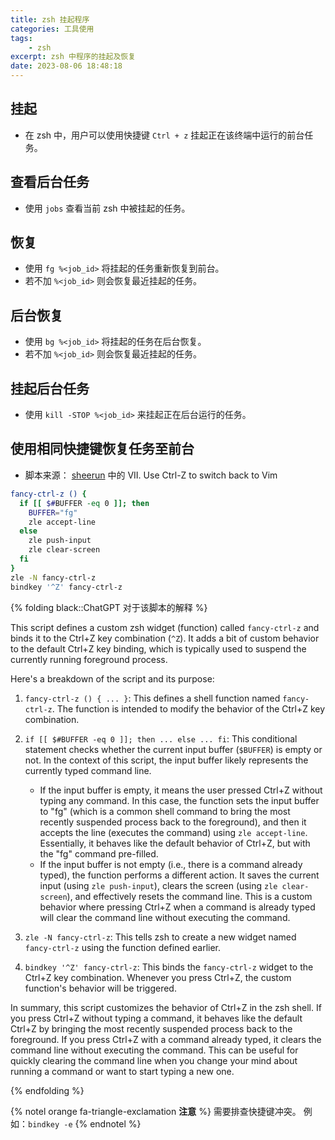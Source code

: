 ```yaml
---
title: zsh 挂起程序
categories: 工具使用
tags:
    - zsh
excerpt: zsh 中程序的挂起及恢复
date: 2023-08-06 18:48:18
---
```


## 挂起

-   在 zsh 中，用户可以使用快捷键 `Ctrl + z` 挂起正在该终端中运行的前台任务。

## 查看后台任务

-   使用 `jobs` 查看当前 zsh 中被挂起的任务。

## 恢复

-   使用 `fg %<job_id>` 将挂起的任务重新恢复到前台。
-   若不加 `%<job_id>` 则会恢复最近挂起的任务。

## 后台恢复

-   使用 `bg %<job_id>` 将挂起的任务在后台恢复。
-   若不加 `%<job_id>` 则会恢复最近挂起的任务。

## 挂起后台任务

-   使用 `kill -STOP %<job_id>` 来挂起正在后台运行的任务。

## 使用相同快捷键恢复任务至前台

-   脚本来源： [sheerun](https://sheerun.net/2014/03/21/how-to-boost-your-vim-productivity/) 中的 VII. Use Ctrl-Z to switch back to Vim

```bash
fancy-ctrl-z () {
  if [[ $#BUFFER -eq 0 ]]; then
    BUFFER="fg"
    zle accept-line
  else
    zle push-input
    zle clear-screen
  fi
}
zle -N fancy-ctrl-z
bindkey '^Z' fancy-ctrl-z
```

{% folding black::ChatGPT 对于该脚本的解释 %}

This script defines a custom zsh widget (function) called `fancy-ctrl-z` and binds it to the Ctrl+Z key combination (`^Z`). It adds a bit of custom behavior to the default Ctrl+Z key binding, which is typically used to suspend the currently running foreground process.

Here's a breakdown of the script and its purpose:

1. `fancy-ctrl-z () { ... }`: This defines a shell function named `fancy-ctrl-z`. The function is intended to modify the behavior of the Ctrl+Z key combination.

2. `if [[ $#BUFFER -eq 0 ]]; then ... else ... fi`: This conditional statement checks whether the current input buffer (`$BUFFER`) is empty or not. In the context of this script, the input buffer likely represents the currently typed command line.

    - If the input buffer is empty, it means the user pressed Ctrl+Z without typing any command. In this case, the function sets the input buffer to "fg" (which is a common shell command to bring the most recently suspended process back to the foreground), and then it accepts the line (executes the command) using `zle accept-line`. Essentially, it behaves like the default behavior of Ctrl+Z, but with the "fg" command pre-filled.
    - If the input buffer is not empty (i.e., there is a command already typed), the function performs a different action. It saves the current input (using `zle push-input`), clears the screen (using `zle clear-screen`), and effectively resets the command line. This is a custom behavior where pressing Ctrl+Z when a command is already typed will clear the command line without executing the command.

3. `zle -N fancy-ctrl-z`: This tells zsh to create a new widget named `fancy-ctrl-z` using the function defined earlier.

4. `bindkey '^Z' fancy-ctrl-z`: This binds the `fancy-ctrl-z` widget to the Ctrl+Z key combination. Whenever you press Ctrl+Z, the custom function's behavior will be triggered.

In summary, this script customizes the behavior of Ctrl+Z in the zsh shell. If you press Ctrl+Z without typing a command, it behaves like the default Ctrl+Z by bringing the most recently suspended process back to the foreground. If you press Ctrl+Z with a command already typed, it clears the command line without executing the command. This can be useful for quickly clearing the command line when you change your mind about running a command or want to start typing a new one.

{% endfolding %}

{% notel orange fa-triangle-exclamation **注意** %}
需要排查快捷键冲突。
例如：`bindkey -e`
{% endnotel %}
